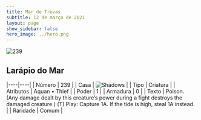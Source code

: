 ```yaml
---
title: Mar de Trevas
subtitle: 12 de março de 2021
layout: page
show_sidebar: false
hero_image: ../hero.png
---
```


![239](https://cdn.keyforgegame.com/media/card_front/pt/496_239_WVM22GX5RJ9X_pt.png)

## Larápio do Mar

|----|----|
| Número | 239 |
| Casa | ![Shadows](https://archonarcana.com/images/thumb/e/ee/Shadows.png/22px-Shadows.png "Sombras") |
| Tipo | Criatura |
| Atributos | Aquan • Thief |
| Poder | 1 |
| Armadura | 0 |
| Texto | Poison.  (Any damage dealt by this creature’s power during a fight destroys the damaged creature.)  (T) Play: Capture 1A. If the tide is high, steal 1A instead. |
| Raridade | Comum |
